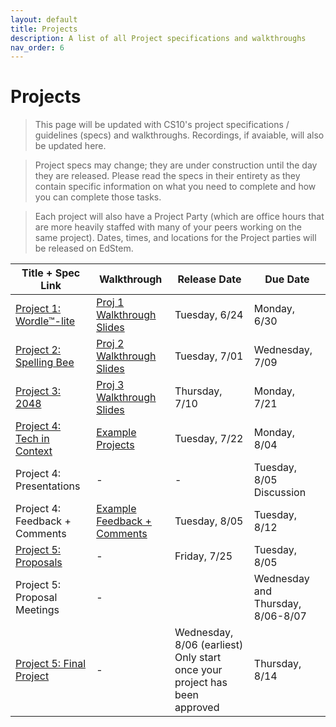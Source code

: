 ```yaml
---
layout: default
title: Projects
description: A list of all Project specifications and walkthroughs
nav_order: 6
---
```


# Projects

> This page will be updated with CS10's project specifications / guidelines (specs) and walkthroughs. Recordings, if avaiable, will also be updated here. 

> Project specs may change; they are under construction until the day they are released. Please read the specs in their entirety as they contain specific information on what you need to complete and how you can complete those tasks.

> Each project will also have a Project Party (which are office hours that are more heavily staffed with many of your peers working on the same project). Dates, times, and locations for the Project parties will be released on EdStem.

<table>
  <thead>
    <tr>
      <th>Title + Spec Link</th>
      <th>Walkthrough</th>
      <th>Release Date</th>
      <th>Due Date</th>
    </tr>
  </thead>
  <tbody>
    <tr>
      <td><a href="/su25/projects/project1">Project 1: Wordle™-lite</a></td>
      <td><a href="https://drive.google.com/file/d/1liTxubkrh5-Vtp5CbQETI9BurAquIVSx/view?usp=sharing">Proj 1 Walkthrough Slides</a></td>
      <td>Tuesday, 6/24</td>
      <td>Monday, 6/30</td>
    </tr>
    <tr>
      <td><a href="/su25/projects/project2">Project 2: Spelling Bee</a></td>
      <td><a href="https://drive.google.com/file/d/1eJQpY5PpUwt3vesplElChY293NFQk4Vp/view">Proj 2 Walkthrough Slides</a></td>
      <td>Tuesday, 7/01</td>
      <td>Wednesday, 7/09</td>
    </tr>
     <tr>
      <td><a href="">Project 3: 2048</a></td>
      <td><a href="">Proj 3 Walkthrough Slides</a></td>
      <td>Thursday, 7/10</td>
      <td>Monday, 7/21</td>
    </tr>
    <tr>
      <td><a href="">Project 4: Tech in Context</a></td>
      <td><a href="">Example Projects</a></td>
      <td>Tuesday, 7/22</td>
      <td>Monday, 8/04</td>
    </tr>
    <tr>
      <td>Project 4: Presentations</td>
      <td>-</td>
      <td>-</td>
      <td>Tuesday, 8/05 Discussion</td>
    </tr>
    <tr>
      <td>Project 4: Feedback + Comments</td>
      <td><a href="">Example Feedback + Comments</a></td>
      <td>Tuesday, 8/05</td>
      <td>Tuesday, 8/12</td>
    </tr>
    <tr>
      <td><a href="">Project 5: Proposals</a></td>
      <td>-</td>
      <td>Friday, 7/25</td>
      <td>Tuesday, 8/05</td>
    </tr>
    <tr>
      <td>Project 5: Proposal Meetings</td>
      <td>-</td>
      <td></td>
      <td>Wednesday and Thursday, 8/06-8/07</td>
    </tr>
    <tr>
      <td><a href="">Project 5: Final Project</a></td>
      <td>-</td>
      <td>Wednesday, 8/06 (earliest)<br/>Only start once your project has been approved</td>
      <td>Thursday, 8/14</td>
    </tr>
  </tbody>
</table> 
